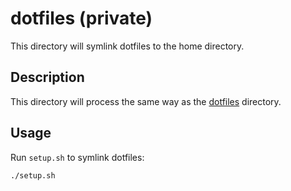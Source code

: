 # dotfiles (private)

This directory will symlink dotfiles to the home directory.

## Description

This directory will process the same way as the [dotfiles](../../dotfiles)
directory.

## Usage

Run `setup.sh` to symlink dotfiles:

```bash
./setup.sh
```
